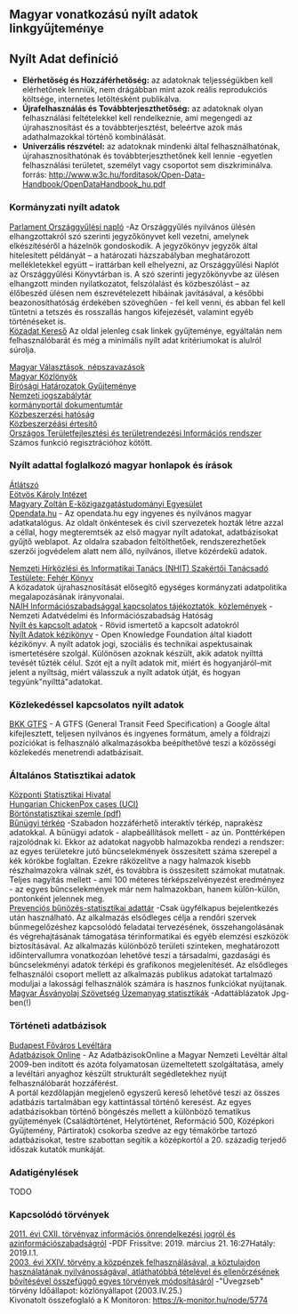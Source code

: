## Magyar vonatkozású nyílt adatok linkgyűjteménye

## Nyílt Adat definíció  

* <b>Elérhetőség és Hozzáférhetőség:</b> az adatoknak teljességükben kell elérhetőnek lenniük, nem drágábban mint azok reális reprodukciós költsége, internetes letöltésként publikálva.
* <b>Újrafelhasználás  és  Továbbterjeszthetőség:</b> az  adatoknak  olyan  felhasználási  feltételekkel  kell rendelkeznie,  ami  megengedi  az  újrahasznosítást  és  a  továbbterjesztést,  beleértve  azok  más adathalmazokkal történő kombinálását.  
* <b>Univerzális  részvétel:</b> az  adatoknak  mindenki  által  felhasználhatónak,  újrahasznosíthatónak  és továbbterjeszthetőnek  kell  lennie -egyetlen  felhasználási  területet,  személyt  vagy  csoportot  sem diszkriminálva.   
forrás: http://www.w3c.hu/forditasok/Open-Data-Handbook/OpenDataHandbook_hu.pdf  

### Kormányzati nyílt adatok

[Parlament Országgyűlési napló](https://www.parlament.hu/orszaggyulesi-naplo)  -Az Országgyűlés nyilvános ülésén elhangzottakról szó szerinti jegyzőkönyvet kell vezetni, amelynek elkészítéséről a házelnök gondoskodik. A jegyzőkönyv jegyzők által hitelesített példányát – a határozati házszabályban meghatározott mellékletekkel együtt – irattárban kell elhelyezni, az Országgyűlési Naplót az Országgyűlési Könyvtárban is.
A szó szerinti jegyzőkönyvbe az ülésen elhangzott minden nyilatkozatot, felszólalást és közbeszólást – az élőbeszéd ülésen nem észrevételezett hibáinak javításával, a későbbi beazonosíthatóság érdekében szöveghűen - fel kell venni, és abban fel kell tűntetni a tetszés és rosszallás hangos kifejezését, valamint egyéb történéseket is.  
[Közadat Kereső](https://kozadat.hu/kereso/) Az oldal jelenleg csak linkek gyűjteménye, egyáltalán nem felhasználóbarát és még a minimális nyílt adat kritériumokat is alulról súrolja.

[Magyar Választások, népszavazások](https://www.valasztas.hu/valasztasok-szavazasok)  
[Magyar Közlönyök](http://kozlonyok.hu/kozlonyok/valaszt.htm)  
[Bírósági Határozatok Gyűjteménye](https://birosag.hu/birosagi-hatarozatok-gyujtemenye)  
[Nemzeti jogszabálytár](https://njt.hu/)  
[kormányportál dokumentumtár](https://kormany.hu/dokumentumtar)  
[Közbeszerzési hatóság](https://www.kozbeszerzes.hu/)  
[Közbeszerzéási értesítő](https://www.kozbeszerzes.hu/ertesito/)  
[Országos Területfejlesztési és területrendezési Információs rendszer](https://www.teir.hu/)  Számos funkció regisztrációhoz kötött.

### Nyílt adattal foglalkozó magyar honlapok és írások

[Átlátszó](https://atlatszo.hu/)  
[Eötvös Károly Intézet](http://www.ekint.org/tevekenyseg/az-allam-atlathatosaga-informacioszabadsag)  
[Magyary Zoltán E-közigazgatástudományi Egyesület](https://www.magyary.hu/category/digitalis-koz-igazgatas/)  
[Opendata.hu](http://opendata.hu/)  - Az opendata.hu egy ingyenes és nyilvános magyar adatkatalógus. Az oldalt önkéntesek és civil szervezetek hozták létre azzal a céllal, hogy megteremtsék az első magyar nyílt adatokat, adatbázisokat gyűjtő weblapot. Az oldalra szabadon feltölthetőek, rendszerezhetőek szerzői jogvédelem alatt nem álló, nyilvános, illetve közérdekű adatok.  

[Nemzeti Hírközlési és Informatikai Tanács (NHIT) Szakértői Tanácsadó Testülete: Fehér Könyv](http://www.szantoestarsa.hu/uj/templates/dokumentumok/269_10-42-34.pdf)  
A közadatok újrahasznosítását elősegítő  egységes  kormányzati  adatpolitika megalapozásának irányvonalai.  
[NAIH Információszabadsággal kapcsolatos tájékoztatók, közlemények](https://www.naih.hu/dontesek-informacioszabadsag-tajekoztatok-kozlemenyek)  - Nemzeti Adatvédelmi és Információszabadság Hatóság  
[Nyílt és kapcsolt adatok](https://tudomany.idea.unideb.hu/hu/node/222)  - Rövid ismertető a kapcsolt adatokról  
[Nyílt Adatok kézikönyv](http://www.w3c.hu/forditasok/Open-Data-Handbook/OpenDataHandbook_hu.pdf)  - Open Knowledge Foundation által kiadott kézikönyv. A nyílt adatok jogi, szociális és technikai aspektusainak ismertetésére szolgál.  Különösen azoknak készült, akik adatok nyílttá tevését tűzték célul. Szót ejt a nyílt adatok mit, miért és hogyanjáról–mit jelent a nyíltság, miért válasszuk a nyílt adatok útját, és hogyan tegyünk"nyílttá"adatokat.  

### Közlekedéssel kapcsolatos nyílt adatok
[BKK GTFS](https://bkk.hu/apps/gtfs/) - A GTFS (General Transit Feed Specification) a Google által kifejlesztett, teljesen nyilvános és ingyenes formátum, amely a földrajzi pozíciókat is felhasználó alkalmazásokba beépíthetővé teszi a közösségi közlekedés menetrendi adatbázisait.  

### Általános Statisztikai adatok  
[Központi Statisztikai Hivatal](http://www.ksh.hu/)  
[Hungarian ChickenPox cases (UCI)](https://archive.ics.uci.edu/ml/datasets/Hungarian+Chickenpox+Cases)   
[Börtönstatisztikai szemle (pdf)](https://bv.gov.hu/hu/bortonstatisztikai-szemle)  
[Bűnügyi térkép](https://terkep.police.hu/portal/bunugyi) -Szabadon hozzáférhető interaktív térkép, naprakész adatokkal.
A bűnügyi adatok - alapbeállítások mellett - az ún. Ponttérképen rajzolódnak ki. Ekkor az adatokat nagyobb halmazokba rendezi a rendszer: az egyes területekre jutó bűncselekmények összesített száma szerepel a kék körökbe foglaltan. Ezekre ráközelítve a nagy halmazok kisebb részhalmazokra válnak szét, és továbbra is összesített számokat mutatnak. Teljes nagyítás mellett - ami 100 méteres térképszelvényezést eredményez - az egyes bűncselekmények már nem halmazokban, hanem külön-külön, pontonként jelennek meg.  
[Prevenciós bűnözés-statisztikai adattár](https://prestat.lechnerkozpont.hu/bunmegelozes/#/login)  -Csak ügyfélkapus bejelentkezés után használható. 
 Az alkalmazás elsődleges célja a rendőri szervek bűnmegelőzéshez kapcsolódó feladatai tervezésének, összehangolásának és végrehajtásának támogatása térinformatikai és egyéb elemzési eszközök biztosításával. Az alkalmazás különböző területi szinteken, meghatározott időintervallumra vonatkozóan lehetővé teszi a társadalmi, gazdasági és bűncselekményi adatok térképi és grafikonos megjelenítését.
Az elsődleges felhasználói csoport mellett az alkalmazás publikus adatokat tartalmazó moduljai a lakossági felhasználók számára is hasznos funkciókat nyújtanak.
[Magyar Ásványolaj Szövetség Üzemanyag statisztikák](http://petroleum.hu/dokumentumok/uzemanyag-statisztikak/)  -Adattáblázatok Jpg-ben(!)  

### Történeti adatbázisok
[Budapest Főváros Levéltára](https://bparchiv.hu/adatbazisok/hu)  
[Adatbázisok Online](https://www.adatbazisokonline.hu/osszes-adatbazis) - Az AdatbázisokOnline a Magyar Nemzeti Levéltár által 2009-ben indított és azóta folyamatosan üzemeltetett szolgáltatása, amely a levéltári anyaghoz készült strukturált segédletekhez nyújt felhasználóbarát hozzáférést.  
A portál kezdőlapján megjelenő egyszerű kereső lehetővé teszi az összes adatbázis tartalmában egy kattintással történő keresést. Az egyes adatbázisokban történő böngészés mellett a különböző tematikus gyűjtemények (Családtörténet, Helytörténet, Reformáció 500, Középkori Gyűjtemény, Pártiratok) csokorba szedve az egy témakörbe tartozó adatbázisokat, testre szabottan segítik a középkortól a 20. századig terjedő időszak kutatók munkáját. 

### Adatigénylések
TODO

### Kapcsolódó törvények
[2011. évi CXII. törvényaz információs önrendelkezési jogról és azinformációszabadságról](https://pak.elte.hu/media/9e/4e/e36590c5dddfb763f133822df76d26822c31b93bea0d811bff8ba88aa100/2011.%20%C3%A9vi%20CXII.%20t%C3%B6rv%C3%A9ny%20az%20inform%C3%A1ci%C3%B3s%20%C3%B6nrendelkez%C3%A9si%20jogr%C3%B3l%20%C3%A9s%20az%20inform%C3%A1ci%C3%B3szabads%C3%A1gr%C3%B3l.pdf) -PDF Frissítve: 2019. március 21. 16:27Hatály: 2019.I.1.  
[2003. évi XXIV. törvény
a közpénzek felhasználásával, a köztulajdon használatának nyilvánosságával, átláthatóbbá tételével és ellenőrzésének bővítésével összefüggő egyes törvények módosításáról](https://mkogy.jogtar.hu/jogszabaly?docid=a0300024.TV) -"Üvegzseb" törvény Időállapot: közlönyállapot (2003.IV.25.)  
Kivonatolt összefoglaló a K Monitoron: https://k-monitor.hu/node/5774  
